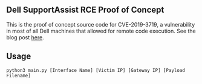 ## Dell SupportAssist RCE Proof of Concept

This is the proof of concept source code for CVE-2019-3719, a vulnerability in most of all Dell machines that allowed for remote code execution. See the blog post [here](https://d4stiny.github.io/Remote-Code-Execution-on-most-Dell-computers/).

## Usage

```
python3 main.py [Interface Name] [Victim IP] [Gateway IP] [Payload Filename]
```
